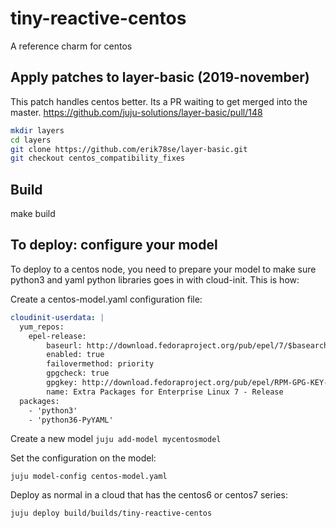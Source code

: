 # tiny-reactive-centos

A reference charm for centos

## Apply patches to layer-basic (2019-november)

This patch handles centos better. Its a PR waiting to get merged into the master.
https://github.com/juju-solutions/layer-basic/pull/148

```bash
mkdir layers
cd layers
git clone https://github.com/erik78se/layer-basic.git
git checkout centos_compatibility_fixes
```

## Build
make build

## To deploy: configure your model

To deploy to a centos node, you need to prepare your model to make sure
python3 and yaml python libraries goes in with cloud-init. This is how:

Create a centos-model.yaml configuration file:

```yaml
cloudinit-userdata: |
  yum_repos:
    epel-release:
        baseurl: http://download.fedoraproject.org/pub/epel/7/$basearch
        enabled: true
        failovermethod: priority
        gpgcheck: true
        gpgkey: http://download.fedoraproject.org/pub/epel/RPM-GPG-KEY-EPEL-7
        name: Extra Packages for Enterprise Linux 7 - Release
  packages:
    - 'python3'
    - 'python36-PyYAML'
```
Create a new model
```juju add-model mycentosmodel```

Set the configuration on the model:

```juju model-config centos-model.yaml```

Deploy as normal in a cloud that has the centos6 or centos7 series:

```juju deploy build/builds/tiny-reactive-centos```
